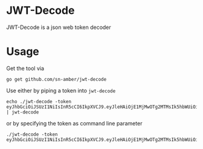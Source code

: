# JWT-Decode

JWT-Decode is a json web token decoder

# Usage

Get the tool via

```
go get github.com/sn-amber/jwt-decode
```

Use either by piping a token into `jwt-decode`

```
echo ./jwt-decode -token eyJhbGciOiJSUzI1NiIsInR5cCI6IkpXVCJ9.eyJleHAiOjE1MjMwOTg2MTMsIk5hbWUiOiJ0ZXN0IiwiS2luZCI6MH0.moBp8MqKCi | jwt-decode
```

or by specifying the token as command line parameter

```
./jwt-decode -token eyJhbGciOiJSUzI1NiIsInR5cCI6IkpXVCJ9.eyJleHAiOjE1MjMwOTg2MTMsIk5hbWUiOiJ0ZXN0IiwiS2luZCI6MH0.moBp8MqKCi
```